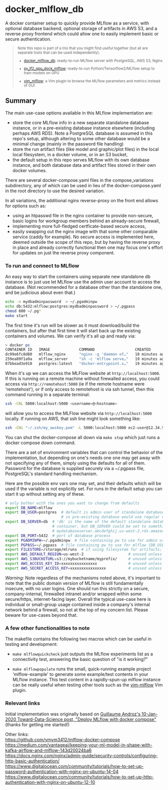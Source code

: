 # docker_mlflow_db
A docker container setup to quickly provide MLflow as a service, with optional
database backend, optional storage of artifacts in AWS S3, and a reverse proxy
frontend which could allow one to easily implement basic or secure authentication.

> <SUP>
> Note this repo is part of a trio that you might find useful together
> (but all are separate tools that can be used independently):
>   
> * [docker_mlflow_db](https://github.com/aganse/docker_mlflow_db):
>     ready-to-run MLflow server with PostgreSQL, AWS S3, Nginx
>   
> * [py_tf2_gpu_dock_mlflow](https://github.com/aganse/py_tf2_gpu_dock_mlflow):
>     ready-to-run Python/Tensorflow2/MLflow setup to train models on GPU
>   
> * [vim_mlflow](https://github.com/aganse/vim-mlflow):
>     a Vim plugin to browse the MLflow parameters and metrics instead of GUI
> </SUP>


## Summary
The main use-case options available in this MLflow implementation are:
* store the core MLflow info in a new separate standalone database instance, or
  in a pre-existing database instance elsewhere (including perhaps AWS RDS).
  Note a PostgreSQL database is assumed in this repo's setup, although altering
  to some other database would be a minimal change (mainly in the password file
  handling)
* store the run artifact files (like model and graphic/plot files) in the local
  local filesystem, in a docker volume, or in an S3 bucket,
* the default setup in this repo serves MLflow with its own database instance,
  and both database data and artifact files stored in their own docker volumes.

There are several docker-compose.yaml files in the compose_variations
subdirectory, any of which can be used in lieu of the docker-compose.yaml in the
root directory to use the desired variation.

In all variations, the additional nginx reverse-proxy on the front end allows
for options such as:
* using an htpasswd file in the nginx container to provide non-secure, basic
  logins for workgroup members behind an already-secure firewall,
* implementing more full-fledged certficate-based secure access,
* easily swapping out the nginx image with that some other comparable service
  (caddy for example).
No secure access is implemented here, deemed outside the scope of this repo,
but by having the reverse proxy in place and already correctly functional then
one may focus one's effort for updates on just the reverse proxy component.

### To run and connect to MLflow

An easy way to start the containers using separate new standalone db instance
is to just use let MLflow use the admin user account to access the database.
(Not recommended for a database other than the standalone one, and be judicious
about even that.)
```bash
echo -n mydbadminpassword  > ~/.pgadminpw
echo db:5432:mlflow:postgres:mydbadminpassword > ~/.pgpass
chmod 600 ~/.pg*
make start
```
The first time it's run will be slower as it must download/build the containers,
but after that first time it will start back up the existing containers and
volumes.  We can verify it's all up and ready via:
```bash
> docker ps
CONTAINER ID   IMAGE             COMMAND                  CREATED          STATUS          PORTS                                   NAMES
dc99e6fc8d80   mlflow_nginx      "nginx -g 'daemon of…"   18 minutes ago   Up 18 minutes   0.0.0.0:5000->80/tcp, :::5000->80/tcp   mlflow_nginx
259ea89f1a9a   mlflow_server     "sh -c 'mlflow serve…"   19 minutes ago   Up 18 minutes   5001/tcp                                mlflow_server
07bbead3e910   postgres:latest   "docker-entrypoint.s…"   19 minutes ago   Up 19 minutes   5432/tcp                                mlflow_db
```

When it's up we can access the MLFlow website at `http://localhost:5000`.  If
this is running on a remote machine without firewalled access, you could access
via `http://remotehost:5000` (ie if the remote hostname were 'remotehost'), or
if only access to remotehost is via ssh tunnel, then this command running in a
separate terminal:
```bash
ssh -CNL 5000:localhost:5000 <username>@<hostname>
```
will allow you to access the MLFlow website via `http://localhost:5000` locally.
If running on AWS, that ssh line might look something like:
```bash
ssh -CNi "~/.ssh/my_awskey.pem" -L 5000:localhost:5000 ec2-user@12.34.56.78
```

You can shut the docker-compose all down via `make stop` which just runs a
docker compose down command.

There are a set of environment variables that can control the behavior of the
implementation, but depending on one's needs one one may get away with not
specifying any of them, simply using the defaults for all of them.  Password
for the database is supplied securely via a ~/.pgpass file, PostgreSQL's standard
handling mechanism.

Here are the possible env vars one may set, and their defaults which will be
used if the variable is not explicitly set.  For runs in the default setup you
can start it up without setting any of these.
```bash
# only bother with the ones you want to change from defaults
export DB_NAME=mlflow
export DB_USER=postgres  # default is admin user of standalone database, but
                         # in pre-existing database would use regular user account
export DB_SERVER=db  # 'db' is the name of the default standalone database
                     # container, but DB_SERVER could be set to something like
                     # mydatabaseserver.abcdefghij.us-west-2.rds.amazonaws.com
export DB_PORT=5432  # port of database process
export PGADMINPW=~/.pgadminpw  # file containing pw to use for admin user of new standalone db (if used)
export PGPASS=~/.pgpass  # file containing pw to use for mlflow (DB_USER) account, in PostgreSQL pgpass format
export FILESTORE=/storage/mlruns  # if using filesystem for artifacts; unused if using S3
export AWS_DEFAULT_REGION=us-west-2                    # unused unless using S3
export AWS_S3BUCKETURL=s3://mybucketname/myprefix/     # unused unless using S3
export AWS_ACCESS_KEY_ID=xxxxxxxxxxxxxxxx              # unused unless using S3
export AWS_SECRET_ACCESS_KEY=xxxxxxxxxxxxxxxx          # unused unless using S3
```

*Warning:*
Note regardless of the mechanisms noted above, it's important to note that the
public domain version of MLflow is still fundamentally insecure, with no user logins.
One should run this strictly on a secure, company-internal, firewalled intranet
and/or wrapped within some secure/https, internet-facing layer.
Overall the typical use-case here is individual or small-group usage contained
inside a company's internal network behind a firewall, so not at the top of my
concern list.  Please beware for use-cases beyond that.


### A few other functionalities to note

The makefile contains the following two macros which can be useful in testing
and development:

* `make mlflowquickcheck` just outputs the MLflow experiments list as a
  connectivity test, answering the basic question of "is it working?"

* `make mlflowpopulate` runs the small, quick-running example project
  'mlflow-example' to generate some example/test contents in your MLflow
  instance.  This test content in a rapidly-spun-up mlflow instance can be
  really useful when testing other tools such as the
  [vim-mlflow](https://github.com/aganse/vim-mlflow) Vim plugin.


### Relevant links

Initial implementation was originally based on
[Guillaume Androz's 10-Jan-2020 Toward-Data-Science post, "Deploy MLflow with docker compose"](https://towardsdatascience.com/deploy-mlflow-with-docker-compose-8059f16b6039) (thanks for getting me started!)

Other links:<BR>
https://github.com/ymym3412/mlflow-docker-compose  
https://medium.com/vantageai/keeping-your-ml-model-in-shape-with-kafka-airflow-and-mlflow-143d20024ba6  
https://docs.nginx.com/nginx/admin-guide/security-controls/configuring-http-basic-authentication/
https://www.digitalocean.com/community/tutorials/how-to-set-up-password-authentication-with-nginx-on-ubuntu-14-04
https://www.digitalocean.com/community/tutorials/how-to-set-up-http-authentication-with-nginx-on-ubuntu-12-10
